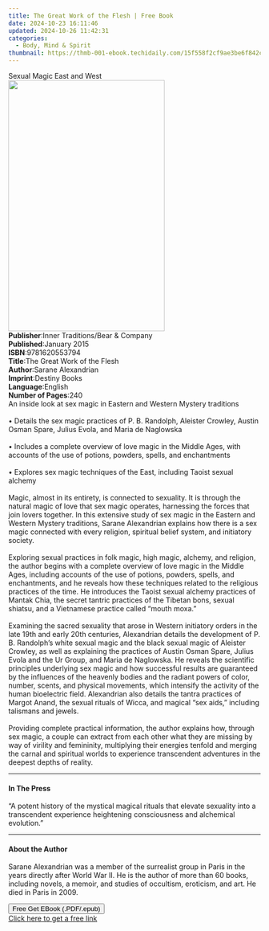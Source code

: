 ```yaml
---
title: The Great Work of the Flesh | Free Book
date: 2024-10-23 16:11:46
updated: 2024-10-26 11:42:31
categories:
  - Body, Mind & Spirit
thumbnail: https://thmb-001-ebook.techidaily.com/15f558f2cf9ae3be6f842c2660b75f6edba1bb165a8e26b75e508aecfd20bdbf.jpg
---
```

<main id="book-container">
  <div class="flex flex-col">
    <div class="book-brief flex-1 py-6 px-4 sm:p-6 md:py-10 md:px-8">
      <!-- brief-->
      <div class="book-brief-main">Sexual Magic East and West</div>
    </div>
    <div
      class="book-meta-info flex-1 grid gap-4 col-start-1 col-end-3 row-start-1 sm:mb-6 sm:grid-cols-4 lg:gap-6 lg:col-start-2 lg:row-end-6 lg:row-span-6 lg:mb-0"
    >
      <div
        class="book-meta-info-left place-content-center mt-4 p-4 text-sm leading-6 col-start-2 col-span-2 dark:text-slate-400"
      >
        <img
          class="w-full h-500 object-cover rounded-lg sm:h-255 sm:col-span-2 lg:col-span-full"
          src="https://img-001-ebook.techidaily.com/f17bde1fd37ea50bef75678c3b42eb174acd5d1187921b0a819ed88ccc73a094.jpg"
          alt=""
          width="312"
          height="500"
        />
      </div>
      <div
        class="book-meta-info-right mt-2 col-start-1 row-start-2 col-span-3 self-center"
      >
        <!-- meta data  -->
        <div class="flex flex-col px-4 md:px-8">
          <div class="flex-1">
            <strong>Publisher</strong>:<span class="px-2"
              >Inner Traditions/Bear &amp; Company</span
            >
          </div>
          <div class="flex-1">
            <strong>Published</strong>:<span class="px-2">January 2015</span>
          </div>
          <div class="flex-1">
            <strong>ISBN</strong>:<span class="px-2">9781620553794</span>
          </div>
          <div class="flex-1">
            <strong>Title</strong>:<span class="px-2"
              >The Great Work of the Flesh</span
            >
          </div>
          <div class="flex-1">
            <strong>Author</strong>:<span class="px-2">Sarane Alexandrian</span>
          </div>
          <div class="flex-1">
            <strong>Imprint</strong>:<span class="px-2">Destiny Books</span>
          </div>
          <div class="flex-1">
            <strong>Language</strong>:<span class="px-2">English</span>
          </div>
          <div class="flex-1">
            <strong>Number of Pages</strong>:<span class="px-2">240</span>
          </div>
        </div>
      </div>
    </div>
    <div class="book-description flex-1 py-6 px-4 sm:p-6 md:py-10 md:px-8">
      <div class="book-description-main">
        <div accordion-content="" id="description">
          An inside look at sex magic in Eastern and Western Mystery traditions
          <br />
          <br />• Details the sex magic practices of P. B. Randolph, Aleister
          Crowley, Austin Osman Spare, Julius Evola, and Maria de Naglowska
          <br />
          <br />• Includes a complete overview of love magic in the Middle Ages,
          with accounts of the use of potions, powders, spells, and enchantments
          <br />
          <br />• Explores sex magic techniques of the East, including Taoist
          sexual alchemy <br />
          <br />Magic, almost in its entirety, is connected to sexuality. It is
          through the natural magic of love that sex magic operates, harnessing
          the forces that join lovers together. In this extensive study of sex
          magic in the Eastern and Western Mystery traditions, Sarane
          Alexandrian explains how there is a sex magic connected with every
          religion, spiritual belief system, and initiatory society. <br />
          <br />Exploring sexual practices in folk magic, high magic, alchemy,
          and religion, the author begins with a complete overview of love magic
          in the Middle Ages, including accounts of the use of potions, powders,
          spells, and enchantments, and he reveals how these techniques related
          to the religious practices of the time. He introduces the Taoist
          sexual alchemy practices of Mantak Chia, the secret tantric practices
          of the Tibetan bons, sexual shiatsu, and a Vietnamese practice called
          “mouth moxa.” <br />
          <br />Examining the sacred sexuality that arose in Western initiatory
          orders in the late 19th and early 20th centuries, Alexandrian details
          the development of P. B. Randolph’s white sexual magic and the black
          sexual magic of Aleister Crowley, as well as explaining the practices
          of Austin Osman Spare, Julius Evola and the Ur Group, and Maria de
          Naglowska. He reveals the scientific principles underlying sex magic
          and how successful results are guaranteed by the influences of the
          heavenly bodies and the radiant powers of color, number, scents, and
          physical movements, which intensify the activity of the human
          bioelectric field. Alexandrian also details the tantra practices of
          Margot Anand, the sexual rituals of Wicca, and magical “sex aids,”
          including talismans and jewels. <br />
          <br />Providing complete practical information, the author explains
          how, through sex magic, a couple can extract from each other what they
          are missing by way of virility and femininity, multiplying their
          energies tenfold and merging the carnal and spiritual worlds to
          experience transcendent adventures in the deepest depths of reality.
        </div>
        <div class="accordion-fader"></div>
      </div>
    </div>
    <div class="book-excerpts flex-1 py-6 px-4 sm:p-6 md:py-10 md:px-8">
      <!-- excerpts-->
      <div class="book-excerpts-main">
        <hr />
        <h4 class="placeholder placeholder-heading">
          <span>In The Press</span>
        </h4>
        <p>
          “A potent history of the mystical magical rituals that elevate
          sexuality into a transcendent experience heightening consciousness and
          alchemical evolution.”
        </p>
      </div>
    </div>
    <div class="book-about-author flex-1 py-6 px-4 sm:p-6 md:py-10 md:px-8">
      <!-- about author-->
      <div class="book-main-author-main">
        <hr />
        <h4 class="placeholder placeholder-heading">
          <span>About the Author</span>
        </h4>
        <p>
          Sarane Alexandrian was a member of the surrealist group in Paris in
          the years directly after World War II. He is the author of more than
          60 books, including novels, a memoir, and studies of occultism,
          eroticism, and art. He died in Paris in 2009.
        </p>
      </div>
    </div>
    <div class="book-free-get flex-1 py-6 px-4 sm:p-6 md:py-10 md:px-8">
      <button
        id="btn-free-get"
        class="bg-blue-500 hover:bg-blue-700 text-white font-bold py-2 px-4 rounded"
      >
        Free Get EBook (.PDF/.epub)
      </button>
      <div id="countdown-display" class="px-2 text-lg mt-2"></div>
      <a
        id="free-link"
        class="hidden bg-blue-500 hover:bg-blue-700 text-white font-bold py-2 px-4 rounded"
        href="https://www.ebooks.com/en-us/book/95782761/the-great-work-of-the-flesh/sarane-alexandrian/"
        target="_blank"
        >Click here to get a free link</a
      >
    </div>
    <script>
      let countdownTime = 0;
      let countdownInterval = null;
      document
        .getElementById('btn-free-get')
        .addEventListener('click', startCountdown);
      function startCountdown() {
        countdownTime = new Date().getTime() + 60000 * 3;
        countdownInterval = setInterval(updateCountdown, 1000);
        document.getElementById('btn-free-get').disabled = true;
        document
          .getElementById('btn-free-get')
          .classList.add('bg-gray-500', 'cursor-not-allowed');
      }
      function updateCountdown() {
        let currentTime = new Date().getTime();
        let timeLeft = countdownTime - currentTime;
        let secondsLeft = Math.floor(timeLeft / 1000);
        document.getElementById('countdown-display').innerHTML =
          `Remaining time: ${secondsLeft} seconds.`;
        if (secondsLeft <= 0) {
          clearInterval(countdownInterval);
          document.getElementById('btn-free-get').classList.add('hidden');
          document.getElementById('free-link').classList.remove('hidden');
          document.getElementById('countdown-display').innerHTML = '';
        }
      }
    </script>
  </div>
</main>
